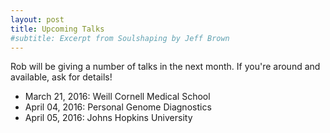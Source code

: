 ```yaml
---
layout: post
title: Upcoming Talks 
#subtitle: Excerpt from Soulshaping by Jeff Brown
---
```


Rob will be giving a number of talks in the next month. If you're around and available, ask for details!

* March 21, 2016: Weill Cornell Medical School
* April 04, 2016: Personal Genome Diagnostics 
* April 05, 2016: Johns Hopkins University 


